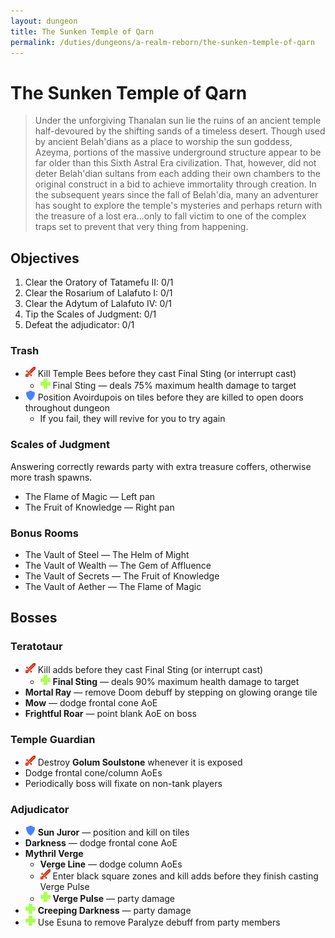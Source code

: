 ```yaml
---
layout: dungeon
title: The Sunken Temple of Qarn
permalink: /duties/dungeons/a-realm-reborn/the-sunken-temple-of-qarn
---
```


# The Sunken Temple of Qarn

> Under the unforgiving Thanalan sun lie the ruins of an ancient temple half-devoured by the shifting sands of a timeless desert. Though used by ancient Belah'dians as a place to worship the sun goddess, Azeyma, portions of the massive underground structure appear to be far older than this Sixth Astral Era civilization. That, however, did not deter Belah'dian sultans from each adding their own chambers to the original construct in a bid to achieve immortality through creation. In the subsequent years since the fall of Belah'dia, many an adventurer has sought to explore the temple's mysteries and perhaps return with the treasure of a lost era...only to fall victim to one of the complex traps set to prevent that very thing from happening.

## Objectives

1. Clear the Oratory of Tatamefu II: 0/1
2. Clear the Rosarium of Lalafuto I: 0/1
3. Clear the Adytum of Lalafuto IV: 0/1
4. Tip the Scales of Judgment: 0/1
5. Defeat the adjudicator: 0/1

### Trash

- ![](/assets/icons/role-dps.png) Kill Temple Bees before they cast Final Sting (or interrupt cast)
  - ![](/assets/icons/role-healer.png) Final Sting — deals 75% maximum health damage to target
- ![](/assets/icons/role-tank.png) Position Avoirdupois on tiles before they are killed to open doors throughout dungeon
  - If you fail, they will revive for you to try again

### Scales of Judgment

Answering correctly rewards party with extra treasure coffers, otherwise more trash spawns.

- The Flame of Magic — Left pan
- The Fruit of Knowledge — Right pan

### Bonus Rooms

- The Vault of Steel — The Helm of Might
- The Vault of Wealth — The Gem of Affluence
- The Vault of Secrets — The Fruit of Knowledge
- The Vault of Aether — The Flame of Magic

## Bosses

### Teratotaur

- ![](/assets/icons/role-dps.png) Kill adds before they cast Final Sting (or interrupt cast)
  - ![](/assets/icons/role-healer.png) **Final Sting** — deals 90% maximum health damage to target
- **Mortal Ray** — remove Doom debuff by stepping on glowing orange tile
- **Mow** — dodge frontal cone AoE
- **Frightful Roar** — point blank AoE on boss

### Temple Guardian

- ![](/assets/icons/role-dps.png) Destroy **Golum Soulstone** whenever it is exposed
- Dodge frontal cone/column AoEs
- Periodically boss will fixate on non-tank players

### Adjudicator

- ![](/assets/icons/role-tank.png) **Sun Juror** — position and kill on tiles
- **Darkness** — dodge frontal cone AoE
- **Mythril Verge**
  - **Verge Line** — dodge column AoEs
  - ![](/assets/icons/role-dps.png) Enter black square zones and kill adds before they finish casting Verge Pulse
  - ![](/assets/icons/role-healer.png) **Verge Pulse** — party damage
- ![](/assets/icons/role-healer.png) **Creeping Darkness** — party damage
- ![](/assets/icons/role-healer.png) Use Esuna to remove Paralyze debuff from party members

